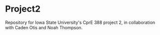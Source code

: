Project2
==================
Repository for Iowa State University's CprE 388 project 2, in collaboration with Caden Otis and Noah Thompson.
